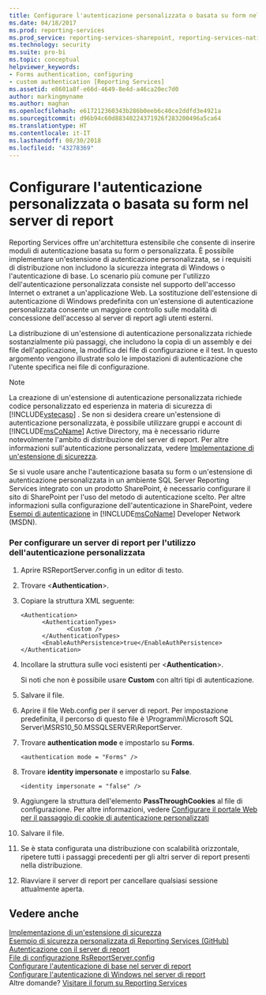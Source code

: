 ```yaml
---
title: Configurare l'autenticazione personalizzata o basata su form nel server di report | Microsoft Docs
ms.date: 04/18/2017
ms.prod: reporting-services
ms.prod_service: reporting-services-sharepoint, reporting-services-native
ms.technology: security
ms.suite: pro-bi
ms.topic: conceptual
helpviewer_keywords:
- Forms authentication, configuring
- custom authentication [Reporting Services]
ms.assetid: e8601a8f-e66d-4649-8e4d-a46ca20ec7d0
author: markingmyname
ms.author: maghan
ms.openlocfilehash: e617212360343b286b0eeb6c40ce2ddfd3e4921a
ms.sourcegitcommit: d96b94c60d88340224371926f283200496a5ca64
ms.translationtype: HT
ms.contentlocale: it-IT
ms.lasthandoff: 08/30/2018
ms.locfileid: "43278369"
---
```

# <a name="configure-custom-or-forms-authentication-on-the-report-server"></a>Configurare l'autenticazione personalizzata o basata su form nel server di report

Reporting Services offre un'architettura estensibile che consente di inserire moduli di autenticazione basata su form o personalizzata. È possibile implementare un'estensione di autenticazione personalizzata, se i requisiti di distribuzione non includono la sicurezza integrata di Windows o l'autenticazione di base. Lo scenario più comune per l'utilizzo dell'autenticazione personalizzata consiste nel supporto dell'accesso Internet o extranet a un'applicazione Web. La sostituzione dell'estensione di autenticazione di Windows predefinita con un'estensione di autenticazione personalizzata consente un maggiore controllo sulle modalità di concessione dell'accesso al server di report agli utenti esterni.  

La distribuzione di un'estensione di autenticazione personalizzata richiede sostanzialmente più passaggi, che includono la copia di un assembly e dei file dell'applicazione, la modifica dei file di configurazione e il test. In questo argomento vengono illustrate solo le impostazioni di autenticazione che l'utente specifica nei file di configurazione.  

> [!NOTE]
>  La creazione di un'estensione di autenticazione personalizzata richiede codice personalizzato ed esperienza in materia di sicurezza di [!INCLUDE[vstecasp](../../includes/vstecasp-md.md)] . Se non si desidera creare un'estensione di autenticazione personalizzata, è possibile utilizzare gruppi e account di [!INCLUDE[msCoName](../../includes/msconame-md.md)] Active Directory, ma è necessario ridurre notevolmente l'ambito di distribuzione del server di report. Per altre informazioni sull'autenticazione personalizzata, vedere [Implementazione di un'estensione di sicurezza](../../reporting-services/extensions/security-extension/implementing-a-security-extension.md).

Se si vuole usare anche l'autenticazione basata su form o un'estensione di autenticazione personalizzata in un ambiente SQL Server Reporting Services integrato con un prodotto SharePoint, è necessario configurare il sito di SharePoint per l'uso del metodo di autenticazione scelto. Per altre informazioni sulla configurazione dell'autenticazione in SharePoint, vedere [Esempi di autenticazione](http://go.microsoft.com/fwlink/?LinkId=115575) in [!INCLUDE[msCoName](../../includes/msconame-md.md)] Developer Network (MSDN).



### <a name="to-configure-a-report-server-to-use-custom-authentication"></a>Per configurare un server di report per l'utilizzo dell'autenticazione personalizzata

1.  Aprire RSReportServer.config in un editor di testo.

2.  Trovare \<**Authentication**>.

3.  Copiare la struttura XML seguente:

    ```
    <Authentication>
          <AuthenticationTypes>
                 <Custom />
          </AuthenticationTypes>
          <EnableAuthPersistence>true</EnableAuthPersistence>
    </Authentication>
    ```

4.  Incollare la struttura sulle voci esistenti per \<**Authentication**>.

     Si noti che non è possibile usare **Custom** con altri tipi di autenticazione.

5.  Salvare il file.

6.  Aprire il file Web.config per il server di report. Per impostazione predefinita, il percorso di questo file è \Programmi\Microsoft SQL Server\MSRS10_50.MSSQLSERVER\ReportServer.

7.  Trovare **authentication mode** e impostarlo su **Forms**.

    ```
    <authentication mode = "Forms" />
    ```

8.  Trovare **identity impersonate** e impostarlo su **False**.

    ```
    <identity impersonate = "false" />  
    ```
9. Aggiungere la struttura dell'elemento **PassThroughCookies** al file di configurazione. Per altre informazioni, vedere [Configurare il portale Web per il passaggio di cookie di autenticazione personalizzati](../../reporting-services/security/configure-the-web-portal-to-pass-custom-authentication-cookies.md)
  
10. Salvare il file.  
  
11. Se è stata configurata una distribuzione con scalabilità orizzontale, ripetere tutti i passaggi precedenti per gli altri server di report presenti nella distribuzione.  
  
12. Riavviare il server di report per cancellare qualsiasi sessione attualmente aperta.  

## <a name="see-also"></a>Vedere anche

[Implementazione di un'estensione di sicurezza](../../reporting-services/extensions/security-extension/implementing-a-security-extension.md)  
[Esempio di sicurezza personalizzata di Reporting Services (GitHub)](https://github.com/Microsoft/Reporting-Services/tree/master/CustomSecuritySample)  
[Autenticazione con il server di report](../../reporting-services/security/authentication-with-the-report-server.md)   
[File di configurazione RsReportServer.config](../../reporting-services/report-server/rsreportserver-config-configuration-file.md)   
[Configurare l'autenticazione di base nel server di report](../../reporting-services/security/configure-basic-authentication-on-the-report-server.md)   
[Configurare l'autenticazione di Windows nel server di report](../../reporting-services/security/configure-windows-authentication-on-the-report-server.md)  
Altre domande? [Visitare il forum su Reporting Services](http://go.microsoft.com/fwlink/?LinkId=620231)
